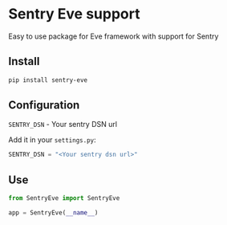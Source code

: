 # Sentry Eve support

Easy to use package for Eve framework with support for Sentry

## Install

```bash
pip install sentry-eve
```

## Configuration

`SENTRY_DSN` - Your sentry DSN url

Add it in your `settings.py`:
```python
SENTRY_DSN = "<Your sentry dsn url>"
```

## Use
```python
from SentryEve import SentryEve

app = SentryEve(__name__)
```